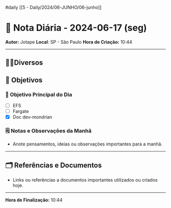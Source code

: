 #daily
[[5 - Daily/2024/06-JUNHO/06-junho]]
# 📅 Nota Diária - 2024-06-17 (seg)

**Autor:** Jotape
**Local**: SP - São Paulo
**Hora de Criação:** 10:44

---
## 🤝🏻Diversos

## 🌄 Objetivos
### 🎯 Objetivo Principal do Dia
- [ ] EFS
- [ ] Fargate 
- [x] Doc dev-mondrian

### 🗒️ Notas e Observações da Manhã
- Anote pensamentos, ideias ou observações importantes para a manhã.
---
## 🗂️ Referências e Documentos
- Links ou referências a documentos importantes utilizados ou criados hoje.

---

**Hora de Finalização:** 10:44
